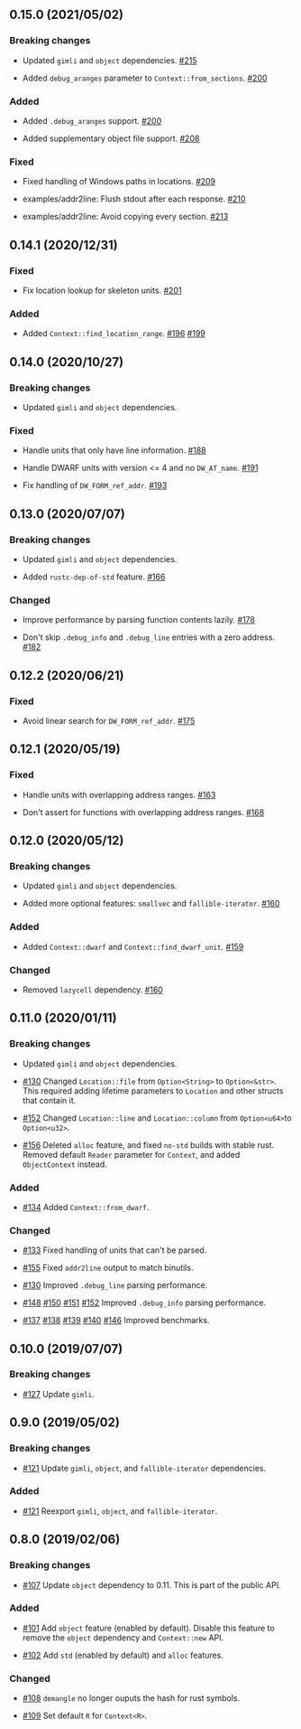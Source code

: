 ## 0.15.0 (2021/05/02)

### Breaking changes

* Updated `gimli` and `object` dependencies.
  [#215](https://github.com/gimli-rs/addr2line/pull/215)

* Added `debug_aranges` parameter to `Context::from_sections`.
  [#200](https://github.com/gimli-rs/addr2line/pull/200)

### Added

* Added `.debug_aranges` support.
  [#200](https://github.com/gimli-rs/addr2line/pull/200)

* Added supplementary object file support.
  [#208](https://github.com/gimli-rs/addr2line/pull/208)

### Fixed

* Fixed handling of Windows paths in locations.
  [#209](https://github.com/gimli-rs/addr2line/pull/209)

* examples/addr2line: Flush stdout after each response.
  [#210](https://github.com/gimli-rs/addr2line/pull/210)

* examples/addr2line: Avoid copying every section.
  [#213](https://github.com/gimli-rs/addr2line/pull/213)


## 0.14.1 (2020/12/31)

### Fixed

* Fix location lookup for skeleton units.
  [#201](https://github.com/gimli-rs/addr2line/pull/201)

### Added

* Added `Context::find_location_range`.
  [#196](https://github.com/gimli-rs/addr2line/pull/196)
  [#199](https://github.com/gimli-rs/addr2line/pull/199)


## 0.14.0 (2020/10/27)

### Breaking changes

* Updated `gimli` and `object` dependencies.

### Fixed

* Handle units that only have line information.
  [#188](https://github.com/gimli-rs/addr2line/pull/188)

* Handle DWARF units with version <= 4 and no `DW_AT_name`.
  [#191](https://github.com/gimli-rs/addr2line/pull/191)

* Fix handling of `DW_FORM_ref_addr`.
  [#193](https://github.com/gimli-rs/addr2line/pull/193)


## 0.13.0 (2020/07/07)

### Breaking changes

* Updated `gimli` and `object` dependencies.

* Added `rustc-dep-of-std` feature.
  [#166](https://github.com/gimli-rs/addr2line/pull/166)

### Changed

* Improve performance by parsing function contents lazily.
  [#178](https://github.com/gimli-rs/addr2line/pull/178)

* Don't skip `.debug_info` and `.debug_line` entries with a zero address.
  [#182](https://github.com/gimli-rs/addr2line/pull/182)


## 0.12.2 (2020/06/21)

### Fixed

* Avoid linear search for `DW_FORM_ref_addr`.
  [#175](https://github.com/gimli-rs/addr2line/pull/175)


## 0.12.1 (2020/05/19)

### Fixed

* Handle units with overlapping address ranges.
  [#163](https://github.com/gimli-rs/addr2line/pull/163)

* Don't assert for functions with overlapping address ranges.
  [#168](https://github.com/gimli-rs/addr2line/pull/168)


## 0.12.0 (2020/05/12)

### Breaking changes

* Updated `gimli` and `object` dependencies.

* Added more optional features: `smallvec` and `fallible-iterator`.
  [#160](https://github.com/gimli-rs/addr2line/pull/160)

### Added

*  Added `Context::dwarf` and `Context::find_dwarf_unit`.
  [#159](https://github.com/gimli-rs/addr2line/pull/159)

### Changed

* Removed `lazycell` dependency.
  [#160](https://github.com/gimli-rs/addr2line/pull/160)


## 0.11.0 (2020/01/11)

### Breaking changes

* Updated `gimli` and `object` dependencies.

* [#130](https://github.com/gimli-rs/addr2line/pull/130)
  Changed `Location::file` from `Option<String>` to `Option<&str>`.
  This required adding lifetime parameters to `Location` and other structs that
  contain it.

* [#152](https://github.com/gimli-rs/addr2line/pull/152)
  Changed `Location::line` and `Location::column` from `Option<u64>`to `Option<u32>`.

* [#156](https://github.com/gimli-rs/addr2line/pull/156)
  Deleted `alloc` feature, and fixed `no-std` builds with stable rust.
  Removed default `Reader` parameter for `Context`, and added `ObjectContext` instead.

### Added

* [#134](https://github.com/gimli-rs/addr2line/pull/134)
  Added `Context::from_dwarf`.

### Changed

* [#133](https://github.com/gimli-rs/addr2line/pull/133)
  Fixed handling of units that can't be parsed.

* [#155](https://github.com/gimli-rs/addr2line/pull/155)
  Fixed `addr2line` output to match binutils.

* [#130](https://github.com/gimli-rs/addr2line/pull/130)
  Improved `.debug_line` parsing performance.

* [#148](https://github.com/gimli-rs/addr2line/pull/148)
  [#150](https://github.com/gimli-rs/addr2line/pull/150)
  [#151](https://github.com/gimli-rs/addr2line/pull/151)
  [#152](https://github.com/gimli-rs/addr2line/pull/152)
  Improved `.debug_info` parsing performance.

* [#137](https://github.com/gimli-rs/addr2line/pull/137)
  [#138](https://github.com/gimli-rs/addr2line/pull/138)
  [#139](https://github.com/gimli-rs/addr2line/pull/139)
  [#140](https://github.com/gimli-rs/addr2line/pull/140)
  [#146](https://github.com/gimli-rs/addr2line/pull/146)
  Improved benchmarks.


## 0.10.0 (2019/07/07)

### Breaking changes

* [#127](https://github.com/gimli-rs/addr2line/pull/127)
  Update `gimli`.


## 0.9.0 (2019/05/02)

### Breaking changes

* [#121](https://github.com/gimli-rs/addr2line/pull/121)
  Update `gimli`, `object`, and `fallible-iterator` dependencies.

### Added

* [#121](https://github.com/gimli-rs/addr2line/pull/121)
  Reexport `gimli`, `object`, and `fallible-iterator`.


## 0.8.0 (2019/02/06)

### Breaking changes

* [#107](https://github.com/gimli-rs/addr2line/pull/107)
  Update `object` dependency to 0.11. This is part of the public API.

### Added

* [#101](https://github.com/gimli-rs/addr2line/pull/101)
  Add `object` feature (enabled by default). Disable this feature to remove
  the `object` dependency and `Context::new` API.

* [#102](https://github.com/gimli-rs/addr2line/pull/102)
  Add `std` (enabled by default) and `alloc` features.

### Changed

* [#108](https://github.com/gimli-rs/addr2line/issues/108)
  `demangle` no longer ouputs the hash for rust symbols.

* [#109](https://github.com/gimli-rs/addr2line/issues/109)
  Set default `R` for `Context<R>`.
